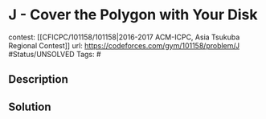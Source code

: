 # J - Cover the Polygon with Your Disk

contest: [[CFICPC/101158/101158|2016-2017 ACM-ICPC, Asia Tsukuba Regional Contest]]
url: https://codeforces.com/gym/101158/problem/J
#Status/UNSOLVED
Tags: #

## Description

## Solution

